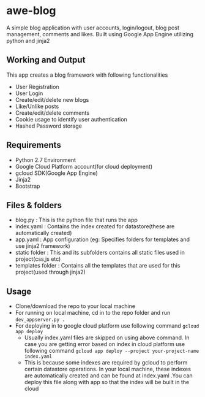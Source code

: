 # awe-blog
A simple blog application with user accounts, login/logout, blog post management, comments and likes.
Built using Google App Engine utilizing python and jinja2

## Working and Output
This app creates a blog framework with following functionalities
- User Registration
- User Login
- Create/edit/delete new blogs
- Like/Unlike posts
- Create/edit/delete comments
- Cookie usage to identify user authentication
- Hashed Password storage

## Requirements
- Python 2.7 Environment
- Google Cloud Platform account(for cloud deployment)
- gcloud SDK(Google App Engine)
- Jinja2
- Bootstrap

## Files & folders
- blog.py : This is the python file that runs the app
- index.yaml : Contains the index created for datastore(these are automatically created)
- app.yaml : App configuration (eg: Specifies folders for templates and use jinja2 framework)
- static folder : This and its subfolders contains all static files used in project(css,js etc)
- templates folder : Contains all the templates that are used for this project(used through jinja2)

## Usage
- Clone/download the repo to your local machine
- For running on local machine, cd in to the repo folder and run
``` dev_appserver.py . ```
- For deploying in to google cloud platform use following command
``` gcloud app deploy ```
	- Usually index.yaml files are skipped on using above command. In case you are
	  getting error based on index in cloud platform use following command
	  ``` gcloud app deploy --project your-project-name index.yaml ```
  - This is because some indexes are required by gcloud to perform certain datastore
    operations. In your local machine, these indexes are automatically created and can be found at
    index.yaml .You can deploy this file along with app so that the index will be built in the cloud
